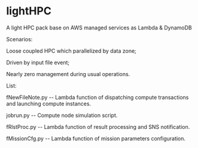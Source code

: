 # lightHPC
A light HPC pack base on AWS managed services as Lambda &amp; DynamoDB

Scenarios:

Loose coupled HPC which parallelized by data zone;

Driven by input file event;

Nearly zero management during usual operations.


List:

fNewFileNote.py -- Lambda function of dispatching compute transactions and launching compute instances.   

jobrun.py -- Compute node simulation script.

fRlstProc.py -- Lambda function of result processing and SNS notification.

fMissionCfg.py -- Lambda function of mission parameters configuration.


